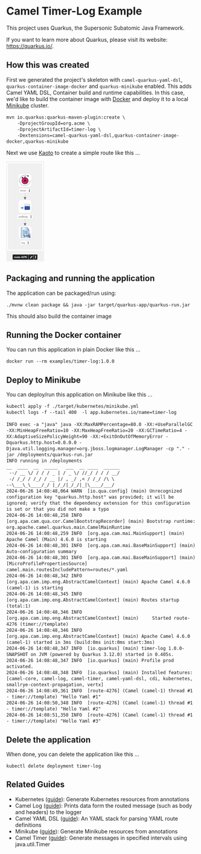 # Camel Timer-Log Example

This project uses Quarkus, the Supersonic Subatomic Java Framework.

If you want to learn more about Quarkus, please visit its website: <https://quarkus.io/>.

## How this was created

First we generated the project's skeleton with `camel-quarkus-yaml-dsl`, `quarkus-container-image-docker` and `quarkus-minikube` enabled. 
This adds Camel YAML DSL, Container build and runtime capabilities. In this case, we'd like to build the 
container image with [Docker](https://quarkus.io/extensions/io.quarkus/quarkus-container-image-docker/) and deploy it to a local [Minikube](https://quarkus.io/extensions/io.quarkus/quarkus-minikube/) cluster.

```shell
mvn io.quarkus:quarkus-maven-plugin:create \
    -DprojectGroupId=org.acme \
    -DprojectArtifactId=timer-log \
    -Dextensions=camel-quarkus-yaml-dsl,quarkus-container-image-docker,quarkus-minikube
```

Next we use [Kaoto](https://kaotoio.github.io/kaoto/) to create a simple route like this ...

![](./files/timer-log-route.png)

## Packaging and running the application

The application can be packaged/run using:

```shell
./mvnw clean package && java -jar target/quarkus-app/quarkus-run.jar
```

This should also build the container image

## Running the Docker container

You can run this application in plain Docker like this ...

```shell
docker run --rm examples/timer-log:1.0.0 
```

## Deploy to Minikube 

You can deploy/run this application on Minikube like this ...

```shell
kubectl apply -f ./target/kubernetes/minikube.yml
kubectl logs -f --tail 400  -l app.kubernetes.io/name=timer-log

INFO exec -a "java" java -XX:MaxRAMPercentage=80.0 -XX:+UseParallelGC -XX:MinHeapFreeRatio=10 -XX:MaxHeapFreeRatio=20 -XX:GCTimeRatio=4 -XX:AdaptiveSizePolicyWeight=90 -XX:+ExitOnOutOfMemoryError -Dquarkus.http.host=0.0.0.0 -Djava.util.logging.manager=org.jboss.logmanager.LogManager -cp "." -jar /deployments/quarkus-run.jar 
INFO running in /deployments
__  ____  __  _____   ___  __ ____  ______ 
 --/ __ \/ / / / _ | / _ \/ //_/ / / / __/ 
 -/ /_/ / /_/ / __ |/ , _/ ,< / /_/ /\ \   
--\___\_\____/_/ |_/_/|_/_/|_|\____/___/   
2024-06-26 14:08:48,064 WARN  [io.qua.config] (main) Unrecognized configuration key "quarkus.http.host" was provided; it will be ignored; verify that the dependency extension for this configuration is set or that you did not make a typo
2024-06-26 14:08:48,258 INFO  [org.apa.cam.qua.cor.CamelBootstrapRecorder] (main) Bootstrap runtime: org.apache.camel.quarkus.main.CamelMainRuntime
2024-06-26 14:08:48,259 INFO  [org.apa.cam.mai.MainSupport] (main) Apache Camel (Main) 4.6.0 is starting
2024-06-26 14:08:48,301 INFO  [org.apa.cam.mai.BaseMainSupport] (main) Auto-configuration summary
2024-06-26 14:08:48,301 INFO  [org.apa.cam.mai.BaseMainSupport] (main)     [MicroProfilePropertiesSource] camel.main.routesIncludePattern=routes/*.yaml
2024-06-26 14:08:48,342 INFO  [org.apa.cam.imp.eng.AbstractCamelContext] (main) Apache Camel 4.6.0 (camel-1) is starting
2024-06-26 14:08:48,345 INFO  [org.apa.cam.imp.eng.AbstractCamelContext] (main) Routes startup (total:1)
2024-06-26 14:08:48,346 INFO  [org.apa.cam.imp.eng.AbstractCamelContext] (main)     Started route-4276 (timer://template)
2024-06-26 14:08:48,346 INFO  [org.apa.cam.imp.eng.AbstractCamelContext] (main) Apache Camel 4.6.0 (camel-1) started in 3ms (build:0ms init:0ms start:3ms)
2024-06-26 14:08:48,347 INFO  [io.quarkus] (main) timer-log 1.0.0-SNAPSHOT on JVM (powered by Quarkus 3.12.0) started in 0.405s. 
2024-06-26 14:08:48,347 INFO  [io.quarkus] (main) Profile prod activated. 
2024-06-26 14:08:48,348 INFO  [io.quarkus] (main) Installed features: [camel-core, camel-log, camel-timer, camel-yaml-dsl, cdi, kubernetes, smallrye-context-propagation, vertx]
2024-06-26 14:08:49,361 INFO  [route-4276] (Camel (camel-1) thread #1 - timer://template) "Hello Yaml #1"
2024-06-26 14:08:50,348 INFO  [route-4276] (Camel (camel-1) thread #1 - timer://template) "Hello Yaml #2"
2024-06-26 14:08:51,350 INFO  [route-4276] (Camel (camel-1) thread #1 - timer://template) "Hello Yaml #3"
```

## Delete the application

When done, you can delete the application like this ...

```shell
kubectl delete deployment timer-log
```

## Related Guides

- Kubernetes ([guide](https://quarkus.io/guides/kubernetes)): Generate Kubernetes resources from annotations
- Camel Log ([guide](https://camel.apache.org/camel-quarkus/latest/reference/extensions/log.html)): Prints data form the routed message (such as body and headers) to the logger
- Camel YAML DSL ([guide](https://camel.apache.org/camel-quarkus/latest/reference/extensions/yaml-dsl.html)): An YAML stack for parsing YAML route definitions
- Minikube ([guide](https://quarkus.io/guides/kubernetes)): Generate Minikube resources from annotations
- Camel Timer ([guide](https://camel.apache.org/camel-quarkus/latest/reference/extensions/timer.html)): Generate messages in specified intervals using java.util.Timer
